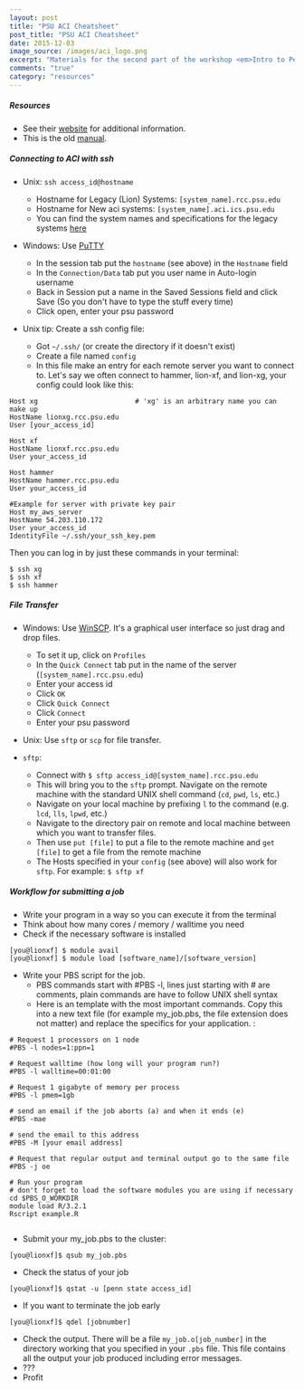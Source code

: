 ```yaml
---
layout: post
title: "PSU ACI Cheatsheet"
post_title: "PSU ACI Cheatsheet"
date: 2015-12-03
image_source: /images/aci_logo.png
excerpt: "Materials for the second part of the workshop <em>Intro to Penn State high performance computing and UNIX command line</em>. Everything you need to run basic programs on Penn States Advanced Cyber Infrastructure (ACI)"
comments: "true"
category: "resources"
---
```



##### Resources
* See their [website](http://ics.psu.edu/advanced-cyberinfrastructure/) for additional information. 
* This is the old [manual](http://ics.psu.edu/wp-content/uploads/2015/09/Lion_Manual1.docx).

##### Connecting to ACI with ssh

* Unix: `ssh access_id@hostname`
    * Hostname for Legacy (Lion) Systems: `[system_name].rcc.psu.edu`
    * Hostname for New aci systems: `[system_name].aci.ics.psu.edu`
    * You can find the system names and specifications for the legacy systems [here](http://ics.psu.edu/advanced-cyberinfrastructure/ics-aci-infrastructure/lionx-systems/)

* Windows: Use [PuTTY](http://www.putty.org/)
    * In the session tab put the `hostname` (see above) in the `Hostname` field
    * In the `Connection/Data` tab put you user name in Auto-login username
    * Back in Session put a name in the Saved Sessions field and click Save (So you don't have to type the stuff every time)
    * Click open, enter your psu password

* Unix tip: Create a ssh config file:
    * Got `~/.ssh/` (or create the directory if it doesn't exist)
    * Create a file named `config`
    * In this file make an entry for each remote server you want to connect to. Let's say we often connect to hammer, lion-xf, and lion-xg, your config could look like this:

<pre><code>Host xg                        # 'xg' is an arbitrary name you can make up
HostName lionxg.rcc.psu.edu
User [your_access_id]

Host xf
HostName lionxf.rcc.psu.edu
User your_access_id

Host hammer
HostName hammer.rcc.psu.edu
User your_access_id

#Example for server with private key pair
Host my_aws_server
HostName 54.203.110.172
User your_access_id
IdentityFile ~/.ssh/your_ssh_key.pem
</code></pre>

Then you can log in by just these commands in your terminal:
<pre><code>$ ssh xg
$ ssh xf
$ ssh hammer
</code></pre>

##### File Transfer

* Windows: Use [WinSCP](https://winscp.net/eng/download.php). It's a graphical user interface so just drag and drop files.
    * To set it up, click on `Profiles`
    * In the `Quick Connect` tab put in the name of the server (`[system_name].rcc.psu.edu`)
    * Enter your access id
    * Click `OK`
    * Click `Quick Connect`
    * Click `Connect`
    * Enter your psu password

* Unix: Use `sftp` or `scp` for file transfer.
* `sftp`:
    * Connect with `$ sftp access_id@[system_name].rcc.psu.edu`
    * This will bring you to the `sftp` prompt. Navigate on the remote machine with the standard UNIX shell command (`cd`, `pwd`, `ls`, etc.)
    * Navigate on your local machine by prefixing `l` to the command (e.g. `lcd`, `lls`, `lpwd`, etc.)
    * Navigate to the directory pair on remote and local machine between which you want to transfer files.
    * Then use `put [file]` to put a file to the remote machine and `get [file]` to get a file from the remote machine
    * The Hosts specified in your `config` (see above) will also work for `sftp`. For example:  `$ sftp xf`


##### Workflow for submitting a job
* Write your program in a way so you can execute it from the terminal
* Think about how many cores / memory / walltime you need
* Check if the necessary software is installed

<pre><code>[you@lionxf] $ module avail
[you@lionxf] $ module load [software_name]/[software_version]
</code></pre>

* Write your PBS script for the job.
    * PBS commands start with #PBS -l, lines just starting with # are comments, plain commands are have to follow UNIX shell syntax 
    * Here is an template with the most important commands. Copy this into a new text file (for example my_job.pbs, the file extension does not matter) and replace the specifics for your application. :


<pre><code># Request 1 processors on 1 node
#PBS -l nodes=1:ppn=1

# Request walltime (how long will your program run?)
#PBS -l walltime=00:01:00

# Request 1 gigabyte of memory per process
#PBS -l pmem=1gb

# send an email if the job aborts (a) and when it ends (e) 
#PBS -mae

# send the email to this address
#PBS -M [your email address]

# Request that regular output and terminal output go to the same file
#PBS -j oe

# Run your program
# don't forget to load the software modules you are using if necessary
cd $PBS_O_WORKDIR
module load R/3.2.1
Rscript example.R

</code></pre>

* Submit your my_job.pbs to the cluster:

<pre><code>[you@lionxf]$ qsub my_job.pbs
</code></pre>
* Check the status of your job
<pre><code>[you@lionxf]$ qstat -u [penn state access_id]</code></pre>
* If you want to terminate the job early
<pre><code>[you@lionxf]$ qdel [jobnumber]</code></pre>
* Check the output. There will be a file `my_job.o[job_number]` in the directory working that you specified in your `.pbs` file. This file contains all the output your job produced including error messages.
* ???
* Profit

